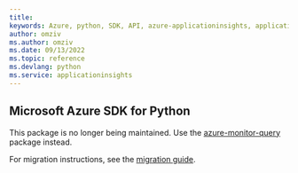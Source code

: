 ```yaml
---
title: 
keywords: Azure, python, SDK, API, azure-applicationinsights, applicationinsights
author: omziv
ms.author: omziv
ms.date: 09/13/2022
ms.topic: reference
ms.devlang: python
ms.service: applicationinsights
---
```

## Microsoft Azure SDK for Python

This package is no longer being maintained. Use the [azure-monitor-query](https://pypi.org/project/azure-monitor-query/) package instead.

For migration instructions, see the [migration guide](https://aka.ms/azsdk/python/migrate/ai-to-monitor-query).
